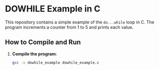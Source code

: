 # DOWHILE Example in C

This repository contains a simple example of the `do...while` loop in C. The program increments a counter from 1 to 5 and prints each value.

## How to Compile and Run

1. **Compile the program**:
   ```sh
   gcc -o dowhile_example dowhile_example.c
